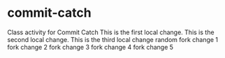 # commit-catch
Class activity for Commit Catch
This is the first local change.
This is the second local change.
This is the third local change
random
fork change 1
fork change 2
fork change 3
fork change 4
fork change 5